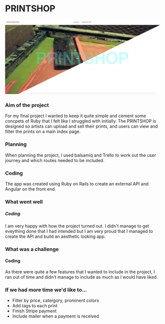 # PRINTSHOP

![Alt text](./src/images/screenshot.png)

### Aim of the project

For my final project I wanted to keep it quite simple and cement some concpets of Ruby that I felt like I struggled with initially. The PRINTSHOP is designed so artists can upload and sell their prints, and users can view and filter the prints on a main index page.

### Planning

When planning the project, I used balsamiq and Trello to work out the user journey and which routes needed to be included.

### Coding

The app was created using Ruby on Rails to create an external API and Angular on the front end.

### What went well

##### Coding

I am very happy with how the project turned out. I didn't manage to get eveything done that I had intended but I am very proud that I managed to create the API and build an aesthetic looking app.

### What was a challenge

#### Coding

As there were quite a few features that I wanted to include in the project, I ran out of time and didn't manage to include as much as I would have liked. 

### If we had more time we'd like to...

* Filter by price, catergory, prominent colors
* Add tags to each print
* Finish Stripe payment
* Include mailer when a payment is received
